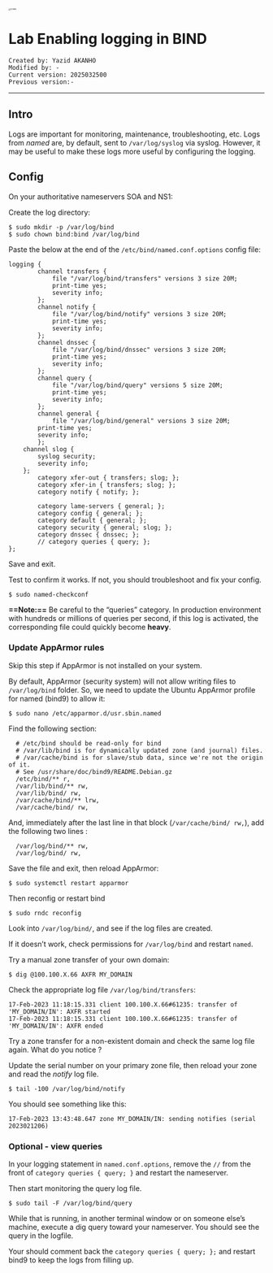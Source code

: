 <img src="https://github.com/yakanho/training/assets/54844453/321060e5-fc84-40f7-8caa-846d0a68494b" alt="ICANN" style="zoom:25%;" />

# Lab Enabling logging in BIND

```
Created by: Yazid AKANHO
Modified by: -
Current version: 2025032500
Previous version:-
```

------

## Intro
Logs are important for monitoring, maintenance, troubleshooting, etc.
Logs from *named* are, by default, sent to `/var/log/syslog` via syslog. However, it may be useful to make these logs more useful by configuring the logging.


## Config
On your authoritative nameservers SOA and NS1:

Create the log directory:

```
$ sudo mkdir -p /var/log/bind
$ sudo chown bind:bind /var/log/bind
```

Paste the below at the end of the `/etc/bind/named.conf.options` config file:

```
logging {
        channel transfers {
            file "/var/log/bind/transfers" versions 3 size 20M;
            print-time yes;
            severity info;
        };
        channel notify {
            file "/var/log/bind/notify" versions 3 size 20M;
            print-time yes;
            severity info;
        };
        channel dnssec {
            file "/var/log/bind/dnssec" versions 3 size 20M;
            print-time yes;
            severity info;
        };
        channel query {
            file "/var/log/bind/query" versions 5 size 20M;
            print-time yes;
            severity info;
        };
        channel general {
            file "/var/log/bind/general" versions 3 size 20M;
        print-time yes;
        severity info;
        };
    channel slog {
        syslog security;
        severity info;
    };
        category xfer-out { transfers; slog; };
        category xfer-in { transfers; slog; };
        category notify { notify; };

        category lame-servers { general; };
        category config { general; };
        category default { general; };
        category security { general; slog; };
        category dnssec { dnssec; };
        // category queries { query; };
};
```

Save and exit.

Test to confirm it works. If not, you should troubleshoot and fix your config.

```
$ sudo named-checkconf
```

**==Note:==** Be careful to the “queries” category. In production environment with hundreds or millions of queries per second, if this log is activated, the corresponding file could quickly become **heavy**.

### Update AppArmor rules
Skip this step if AppArmor is not installed on your system.

By default, AppArmor (security system) will not allow writing files to `/var/log/bind` folder. So, we need to update the Ubuntu AppArmor profile for named (bind9) to allow it:

```
$ sudo nano /etc/apparmor.d/usr.sbin.named
```

Find the following section:

```
  # /etc/bind should be read-only for bind
  # /var/lib/bind is for dynamically updated zone (and journal) files.
  # /var/cache/bind is for slave/stub data, since we're not the origin of it.
  # See /usr/share/doc/bind9/README.Debian.gz
  /etc/bind/** r,
  /var/lib/bind/** rw,
  /var/lib/bind/ rw,
  /var/cache/bind/** lrw,
  /var/cache/bind/ rw,
```

And, immediately after the last line in that block (`/var/cache/bind/ rw,`), add the following two lines :

```
  /var/log/bind/** rw,
  /var/log/bind/ rw,
```

Save the file and exit, then reload AppArmor:

```
$ sudo systemctl restart apparmor
```

Then reconfig or restart bind

```
$ sudo rndc reconfig
```

Look into `/var/log/bind/`, and see if the log files are created.

If it doesn’t work, check permissions for `/var/log/bind` and restart `named`.

Try a manual zone transfer of your own domain:

```
$ dig @100.100.X.66 AXFR MY_DOMAIN
```

Check the appropriate log file `/var/log/bind/transfers`:

```
17-Feb-2023 11:18:15.331 client 100.100.X.66#61235: transfer of 'MY_DOMAIN/IN': AXFR started
17-Feb-2023 11:18:15.331 client 100.100.X.66#61235: transfer of 'MY_DOMAIN/IN': AXFR ended
```

Try a zone transfer for a non-existent domain and check the same log file again.  What do you notice ?

Update the serial number on your primary zone file, then reload your zone and read the *notify* log file.

```
$ tail -100 /var/log/bind/notify
```

You should see something like this:

```
17-Feb-2023 13:43:48.647 zone MY_DOMAIN/IN: sending notifies (serial 2023021206)
```

### Optional - view queries

In your logging statement in `named.conf.options`, remove the `//` from the front of `category queries { query; }` and restart the nameserver. 

Then start monitoring the query log file.

```
$ sudo tail -F /var/log/bind/query
```

While that is running, in another terminal window or on someone else’s machine, execute a dig query toward your nameserver. You should see the query in the logfile.

Your should comment back the `category queries { query; };` and restart bind9 to keep the logs from filling up.





